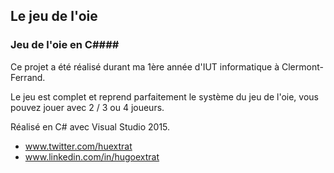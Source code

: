 ## Le jeu de l'oie

### Jeu de l'oie en C####

Ce projet a été réalisé durant ma 1ère année d'IUT informatique à Clermont-Ferrand.

Le jeu est complet et reprend parfaitement le système du jeu de l'oie, vous pouvez jouer avec 2 / 3 ou 4 joueurs.

Réalisé en C# avec Visual Studio 2015.

- www.twitter.com/huextrat
- www.linkedin.com/in/hugoextrat
